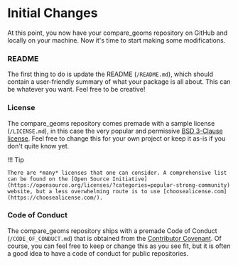 # Initial Changes

At this point, you now have your compare_geoms repository on GitHub and locally on your machine. Now it's time to start making some modifications.

### README

The first thing to do is update the README (`/README.md`), which should contain a user-friendly summary of what your package is all about. This can be whatever you want. Feel free to be creative!

### License

The compare_geoms repository comes premade with a sample license (`/LICENSE.md`), in this case the very popular and permissive [BSD 3-Clause license](https://opensource.org/license/bsd-3-clause/). Feel free to change this for your own project or keep it as-is if you don't quite know yet.

!!! Tip

    There are *many* licenses that one can consider. A comprehensive list can be found on the [Open Source Initiative](https://opensource.org/licenses/?categories=popular-strong-community) website, but a less overwhelming route is to use [choosealicense.com](https://choosealicense.com/).

### Code of Conduct

The compare_geoms repository ships with a premade Code of Conduct (`/CODE_OF_CONDUCT.md`) that is obtained from the [Contributor Covenant](https://www.contributor-covenant.org/). Of course, you can feel free to keep or change this as you see fit, but it is often a good idea to have a code of conduct for public repositories.
